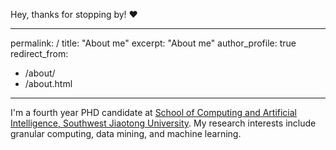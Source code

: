 Hey, thanks for stopping by! :heart:

---
permalink: /
title: "About me"
excerpt: "About me"
author_profile: true
redirect_from: 
  - /about/
  - /about.html
---

I'm a fourth year PHD candidate at [School of Computing and Artificial Intelligence, Southwest Jiaotong University](https://scai.swjtu.edu.cn/index.html). My research interests include granular computing, data mining, and machine learning.



